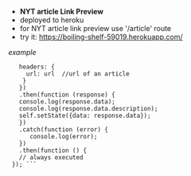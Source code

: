 - **NYT article Link Preview**
- deployed to heroku
- for NYT article link preview use '/article' route
- try it: https://boiling-shelf-59019.herokuapp.com/

 _example_

``` axios.get('https://boiling-shelf-59019.herokuapp.com/article', {
   headers: {
     url: url  //url of an article
    }
   })
   .then(function (response) {
   console.log(response.data);
   console.log(response.data.description);
   self.setState({data: response.data});
   })
   .catch(function (error) {
      console.log(error);
   })
   .then(function () {
   // always executed
 }); ```


